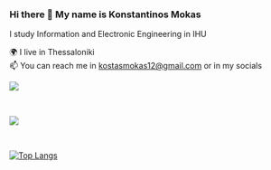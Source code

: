 
### Hi there 👋 My name is Konstantinos Mokas

I study Information and Electronic Engineering in IHU

🌍 I live in Thessaloniki<br>
📫 You can reach me in [kostasmokas12@gmail.com](mailto:kostasmokas12@gmail.com) or in my socials <br>
<p align="left">
  <a href="https://github.com/creatorkostas">
    <img src="https://skillicons.dev/icons?i=github" />
  </a>
</p><br>

<p align="left">
  <a href="https://github.com/creatorkostas">
    <img src="https://skillicons.dev/icons?i=py,java,c,cpp,html,css,js,django,arduino,linux,git,ps" />
  </a>
</p><br>

[![Top Langs](https://github-readme-stats.vercel.app/api/top-langs/?username=creatorkostas&layout=compact&theme=city_lights)](https://github.com/anuraghazra/github-readme-stats)

<!--

- 🔭 I’m currently working on ...
- 🌱 I’m currently learning ...
- 👯 I’m looking to collaborate on ...
- 🤔 I’m looking for help with ...
- 💬 Ask me about ...
- 📫 How to reach me: ...
- 😄 Pronouns: ...
- ⚡ Fun fact: ...
-->
